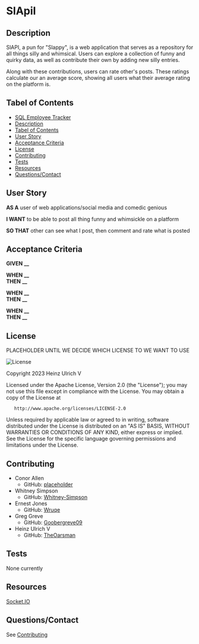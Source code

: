 # SlApiI

## Description

SlAPI, a pun for "Slappy", is a web application that serves as a repository for all things silly and whimsical. Users can explore a collection of funny and quirky data, as well as contribute their own by adding new silly entries.

Along with these contributions, users can rate other's posts. These ratings calculate our an average score, showing all users what their average rating on the platform is.

## Tabel of Contents

- [SQL Employee Tracker](#sql-employee-tracker)<br>
- [Description](#description)<br>
- [Tabel of Contents](#tabel-of-contents)<br>
- [User Story](#user-story)<br>
- [Acceptance Criteria](#acceptance-criteria)<br>
- [License](#license)<br>
- [Contributing](#contributing)<br>
- [Tests](#tests)<br>
- [Resources](#resources)<br>
- [Questions/Contact](#questionscontact)

## User Story

**AS A** user of web applications/social media and comedic genious <br>

**I WANT** to be able to post all thing funny and whimsickle on a platform <br>

**SO THAT** other can see what I post, then comment and rate what is posted

## Acceptance Criteria

**GIVEN** **\_\_**

**WHEN** **\_\_** <br>
**THEN** **\_\_**

**WHEN** **\_\_** <br>
**THEN** **\_\_**

**WHEN** **\_\_** <br>
**THEN** **\_\_**

## License

PLACEHOLDER UNTIL WE DECIDE WHICH LICENSE TO WE WANT TO USE

![License](https://img.shields.io/badge/License-Apache%202.0-blue.svg)

Copyright 2023 Heinz Ulrich V

Licensed under the Apache License, Version 2.0 (the "License");
you may not use this file except in compliance with the License.
You may obtain a copy of the License at

       http://www.apache.org/licenses/LICENSE-2.0

Unless required by applicable law or agreed to in writing, software
distributed under the License is distributed on an "AS IS" BASIS,
WITHOUT WARRANTIES OR CONDITIONS OF ANY KIND, either express or implied.
See the License for the specific language governing permissions and
limitations under the License.

## Contributing

- Conor Allen
  - GitHub: [placeholder](https://github.com)
- Whitney Simpson
  - GitHub: [Whitney-Simpson](https://github.com/Whitney-Simpson)
- Ernest Jones
  - GitHub: [Wruqe](https://github.com/Wruqe)
- Greg Greve
  - GitHub: [Goobergreve09](https://github.com/Goobergreve09)
- Heinz Ulrich V
  - GitHub: [TheOarsman](https://github.com/TheOarsman)

## Tests

None currently

## Resources

[Socket.IO](https://socket.io/)

## Questions/Contact

See [Contributing](#contributing)
